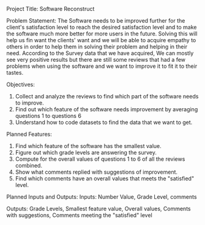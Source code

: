Project Title:
Software Reconstruct

Problem Statement:
The Software needs to be improved further for the client's satisfaction level to reach the desired satisfaction level and to make the software much more better for more users in the future. Solving this will help us fin want the clients' want and we will be able to acquire empathy to others in order to help them in solving their problem and helping in their need. According to the Survey data that we have acquired, We can mostly see very positive results but there are still some reviews that had a few problems when using the software and we want to improve it to fit it to their tastes.

Objectives:
1. Collect and analyze the reviews to find which part of the software needs to improve.
2. Find out which feature of the software needs improvement by averaging questions 1 to questions 6
3. Understand how to code datasets to find the data that we want to get.

Planned Features:
1. Find which feature of the software has the smallest value.
2. Figure out which grade levels are answering the survey.
3. Compute for the overall values of questions 1 to 6 of all the reviews combined.
4. Show what comments replied with suggestions of improvement.
5. Find which comments have an overall values that meets the "satisfied" level.

Planned Inputs and Outputs:
Inputs:
Number Value, Grade Level, comments

Outputs:
Grade Levels, Smallest feature value, Overall values, Comments with suggestions, Comments meeting the "satisfied" level

